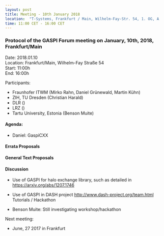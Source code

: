 ```yaml
---
layout: post
title: Meeting - 10th January 2018
location:  "T-Systems, Frankfurt / Main, Wilhelm-Fay-Str. 54, 1. OG, A.1.08"
time: 11:00 CET - 16:00 CET
---
```


### Protocol of the GASPI Forum meeting on January, 10th, 2018, Frankfurt/Main

Date: 2018.01.10  
Location: Frankfurt/Main, Wilhelm-Fay Straße 54  
Start: 11:00h  
End: 16:00h  

Participants:

- Fraunhofer ITWM (Mirko Rahn, Daniel Grünewald, Martin Kühn)
- ZIH, TU Dresden (Christian Harald)
- DLR ()
- LRZ ()
- Tartu University, Estonia (Benson Muite)

#### Agenda:

- Daniel: GaspiCXX 
#### Errata Proposals

#### General Text Proposals


#### Discussion

 - Use of GASPI for halo exchange library, such as detailed in https://arxiv.org/abs/1207.1746
 - Use of GASPI in DASH project http://www.dash-project.org/team.html
Tutorials / Hackathon

- Benson Muite: Still investigating workshop/hackathon

Next meeting:

- June, 27 2017 in Frankfurt
